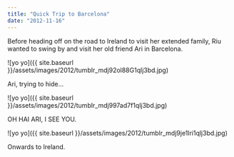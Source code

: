 ```yaml
---
title: "Quick Trip to Barcelona"
date: "2012-11-16"
---
```


Before heading off on the road to Ireland to visit her extended family, Riu wanted to swing by and visit her old friend Ari in Barcelona.

![yo yo]({{ site.baseurl }}/assets/images/2012/tumblr_mdj92ol88G1qlj3bd.jpg)

Ari, trying to hide…

![yo yo]({{ site.baseurl }}/assets/images/2012/tumblr_mdj997ad7f1qlj3bd.jpg)

OH HAI ARI, I SEE YOU.

![yo yo]({{ site.baseurl }}/assets/images/2012/tumblr_mdj9je1lri1qlj3bd.jpg)

Onwards to Ireland.
